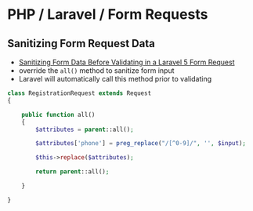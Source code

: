 # PHP / Laravel / Form Requests

## Sanitizing Form Request Data

- [Sanitizing Form Data Before Validating in a Laravel 5 Form Request](http://larabrain.com/tips/sanitizing-form-data-before-validating-in-a-laravel-5-form-request)
- override the `all()` method to sanitize form input
- Laravel will automatically call this method prior to validating

```php
class RegistrationRequest extends Request
{

    public function all()
    {
        $attributes = parent::all();

        $attributes['phone'] = preg_replace("/[^0-9]/", '', $input);

        $this->replace($attributes);

        return parent::all();

    }

}
```
